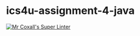 # ics4u-assignment-4-java

[![Mr Coxall's Super Linter](https://github.com/michael-clermont1/ics4u-assignment-4-java/actions/workflows/main.yml/badge.svg)](https://github.com/michael-clermont1/ics4u-assignment-4-java/actions/workflows/main.yml)
